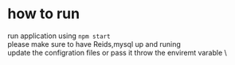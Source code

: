 # how to run 
run application using `npm start`\
please make sure to have Reids,mysql up and runing \
update the configration files or pass it throw the enviremt varable \
